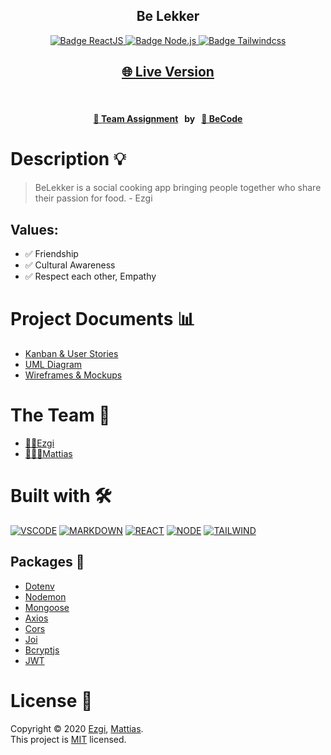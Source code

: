 <h2 align="center"><b>Be Lekker</b></h2>

<p align="center">
  <a href="https://reactjs.org/" target="_blank">
    <img alt="Badge ReactJS" src="https://img.shields.io/badge/REACT-yellow?style=flat&logo=react" />
  </a>
  <a href="https://nodejs.org/en/" target="_blank">
    <img alt="Badge Node.js" src="https://img.shields.io/badge/NODE-green?style=flat&logo=node.js" />
  </a>
  <a href="https://tailwindcss.com/" target="_blank">
    <img alt="Badge Tailwindcss" src="https://img.shields.io/badge/TAILWIND-blue?style=flat&logo=tailwind-css" />
  </a>
</p>

<h2 align="center">
  <a href="https://belekkerlive.netlify.app/" target="_blank">🌐 Live Version</a>
</h2>
<br/>
<h4 align="center">
  <a href="https://github.com/becodeorg/gnt-yu-3-21/tree/master/3.The-Mountain/9.Final-Project" target="_blank"> 👥 Team Assignment</a>
  <span>&nbsp;&nbsp;by&nbsp;&nbsp;</span>
  <a href="https://becode.org/" target="_blank">🏫 BeCode</a>
</h4>

# Description 💡

> BeLekker is a social cooking app bringing people together who share their passion for food. - Ezgi

## Values:

- ✅ Friendship
- ✅ Cultural Awareness
- ✅ Respect each other, Empathy

# Project Documents 📊

- [Kanban & User Stories](https://www.notion.so/BeLekker-3821967e46e148e08f4e5b09cb888667)
- [UML Diagram](https://viewer.diagrams.net/?highlight=0000ff&edit=_blank&layers=1&nav=1&title=BeLekker.drawio#R7Vrbdto6EP0aHttlW9iYRxIgTVfaZEHac9o32RJYp8JiyeLWr698EbaxwyWByEkPL1ij%2B2zt0YykFrierW84nAdfGMK0ZRlo3QL9liV%2FNpB%2FsWSTSrpOJphyglKRmQvG5DfOhEYmXRCEo1JBwRgVZF4W%2BiwMsS9KMsg5W5WLTRgt9zqHU1wRjH1Iq9J%2FCBJBKnWtTi7%2FhMk0UD2bTjfNmUFVOJtJFEDEVgURGLTANWdMpF%2Bz9TWmsfKUXtJ6wydytwPjOBTHVJjiJRftcPb4iS0%2B%2Fxw5A8u2PsQV4maWkC6yGWejFRulAoykRrIk4yJgUxZCOsilV5wtQoTjfgyZysvcMTaXQlMK%2F8NCbDJ44UIwKQrEjGa5aZ9xR09OLhNFbMF9vGdG2fISkE%2Bx2Ddzc4uBXLyYzbDgG1mRYwoFWZYHAiPVkiqXK1p%2BZLo%2BQe%2BgRu0OleO9QmQpP6fxJ16TSJBwKgsuIsxVCY%2BrAkoih1CoVtPStqoS3N3f3H7d26B3qJOdVVJeA6uACDyewwSqlTQNZbwnhNJrRhlP6gIEsTvxpTwSnP3ChRzHd7E32fa3xFzg9f41UoVUVXAyJmamyM2Sq5zXpiJrUOC0Knf2RdB%2Bb9yzj%2BReRyf17GOoF%2BLVDutO59hocHM7fhyM9pHqMJfPSLPJBDt%2BLc1Qp%2BsZxnloZjeNZs57o1nnSJqZRj1Qr8OzzjE8qyPNx%2BH96MspO1Gl1QlnocAhSrsnSM6WhU9Trq6DU7e%2FA0wsL58LsMwydNPM1cEq6SKJf%2BPqH%2B0s9aOQ019nLSeJjUqEcrqFSnHyRzEvr5akNiXUzsJgFd0cpnBbJ4W7OiE1C4Dm8J4GqdlESC2dkKphnmiWv%2Ffubvu9x8GLzLIH%2FV9%2Fl1UGlm6rbJoVpWgzy1va7ufwlrQF5r8Sh623EMCoURYoTMKEUVWoKSXzCB%2BOFMqI78YNro%2Fr4wbPtdv2mbjTMXY8mprAwamhTvti1AHNoU7zPZr2sdufo5U71TOXSzIH2dhF7TrmuJYHHOdMu063zJx2WzdzbK3MeY7jqHHTcY5kDtBKnLpTlMN%2B47j3XfqMRn%2BvE%2FeMA22fYyQ1TSCNnn2Upts5tPU7hw2K2Q8yVSYeMCdy5pg3aN879jDO1sne7R3k%2F0BfHGi9Zrp66trzhXQ6duGPAjiPPxczmhYAV7FxI77EF3qYPrCIJPE56HtMCDYrFOhRMo0zBNsxmWwhKAmlm6Pu4s9kOUG3W7KcZtVwghq76VzKblrv7uZu%2B7bi4LW51uWtnl00wo41PSQ7HlOtIRlo0t70fjB1tWL69k4d3wKmXa2216xset%2FG8esG42F0P7y9i%2BO84WDQryB%2FUpyFCJeuQ%2Bp4rHCUB25nffqj%2F7bUqr4A6yGUgOmTOY5epsULqAw42lVWPYIYkuQ6qU%2Bkw8njlQi5SL52lHfSq5mXKK85ynKrLioY6lNMVuFDA5dVt5ma2t4dvoKmZDJ%2FiJzkFZ5zg8Ef)
- [Wireframes & Mockups](https://www.figma.com/file/pIICvXKdz1poACKG8mutFn/BeLekker?node-id=0%3A1)

# The Team 👥

- [👩🏽Ezgi](https://github.com/ezgihendrickx/)
- [👨🏼‍💻Mattias](https://github.com/WiseCoding/)

# Built with 🛠

[![VSCODE](https://img.shields.io/badge/VSCODE-black?style=flat&logo=visual-studio-code)](https://code.visualstudio.com/)
[![MARKDOWN](https://img.shields.io/badge/MARKDOWN-black?style=flat&logo=markdown)](https://www.markdownguide.org/)
[![REACT](https://img.shields.io/badge/REACT-yellow?style=flat&logo=react)](https://reactjs.org/)
[![NODE](https://img.shields.io/badge/NODE-green?style=flat&logo=node.js)](https://nodejs.org/en/)
[![TAILWIND](https://img.shields.io/badge/TAILWIND-blue?style=flat&logo=tailwind-css)](https://tailwindcss.com/)

## Packages 🧱

- [Dotenv](https://www.npmjs.com/package/dotenv)
- [Nodemon](https://nodemon.io/)
- [Mongoose](https://www.npmjs.com/package/mongoose)
- [Axios](https://www.npmjs.com/package/axios)
- [Cors](https://nodemon.io/)
- [Joi](https://www.npmjs.com/package/joi)
- [Bcryptjs](https://www.npmjs.com/package/bcryptjs)
- [JWT](https://www.npmjs.com/package/jsonwebtoken)

# License 📎

Copyright © 2020 [Ezgi](https://github.com/ezgihendrickx/), [Mattias](https://github.com/WiseCoding).<br />
This project is [MIT](https://github.com/ezgihendrickx/BeLekker/blob/main/LICENSE) licensed.
